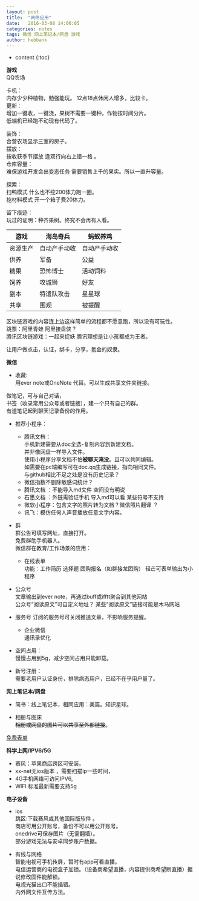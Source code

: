 ```yaml
---
layout: post
title:  "网络应用"
date:   2016-03-08 14:06:05
categories: notes
tags: 微信 网上笔记本/网盘 游戏
author: hebbank
---
```


* content
{:toc}



**游戏**   
QQ农场  

卡机：  
内存少少种植物，勉强能玩。  12点18点休闲人增多，比较卡。    
更新：  
增加一键收，一键浇，果树不需要一键种，作物按时间分片。    
低端机已经跑不动现有代码了。  




装饰：  
合营农场显示三室的房子。  
摆放：  
按收获季节摆放   逢双行向右上错一格 。  
仓库容量：  
难保游戏开发会出变态任务 需要销售上千的果实。所以一直升容量。    

探索：  
扫鸭模式  什么也不挖200体力跑一圈。  
挖材料模式  开一个箱子费20体力。    

留下痕迹：  
玩过的证明：种齐果树。终究不会再有人看。    

游戏|海岛奇兵|蚂蚁养鸡  
---|---|---  
资源生产|自动产手动收|自动产手动收   
供养|军备|公益   
糖果|恐怖博士|活动饲料  
饲养|攻城狮|好友   
副本|特遣队攻击|星星球  
共享|围观|被提醒  


区块链游戏的内容连上边这样简单的流程都不愿意跑，所以没有可玩性。   
跳票：阿里青蛙  阿里接盘侠？   
腾讯区块链游戏：一起来捉妖  腾讯理想是让小孩都成为王者。  

让用户做点击，认证，绑卡，分享，氪金的奴隶。  

**微信**  

- 收藏:  
  用ever note或OneNote 代替。可以生成共享文件夹链接。   

做笔记，可与自己对话，  
书签（收录常用公众号或者链接），建一个只有自己的群。  
有道笔记起到聊天记录备份的作用。

- 推荐小程序：
    - 腾讯文档：  
  手机新建需要从doc全选-复制内容到新建文档。  
  并非像网盘一样导入文件。     
    使用小程序分享文档不怕**被聊天淹没**。且可以共同编辑。  
    如需要在pc端编写可在doc.qq生成链接，指向相同文件。  
    与github相比不足之处是没有历史记录？  
  - 微信指数不删除敏感词统计？  
  - 腾讯文档 ：不能导入md文件 空间没有明说
  - 石墨文档 ：外链需验证手机 导入md可以看 某些符号不支持  
  - 微软小程序：包含文字的照片转为文档？微信照片翻译 ？  
  - 讯飞：模仿任何人声音播放任意文字内容。  
-  群  
  群公告可填写网址，直接打开。  
  免费群助手机器人。  
 微信群在教育/工作场景的应用：  
    - 在线表单  
  功能：工作简历 选择题 团购报名（如群接龙团购）
    轻芒可表单输出为小程序     
  - 公众号  
文章输出到ever note，再通过buff或ifftt聚合到其他网站   
公众号“阅读原文”可自定义地址？ 某些“阅读原文”链接可能是木马网站   

- 服务号
 订阅的服务号可关闭推送文章，不影响服务提醒。  


    - 企业微信  
 通讯录优化  
- 空间占用：  
慢慢占用到5g，减少空间占用只能卸载。  
- 新号注册：  
需要老用户认证身份，排除病态用户，已经不在乎用户量了。  

**网上笔记本/网盘**   
- 简书：线上笔记本，相同应用：美篇。知识星球。      

- 相册与图床  
~~相册或网盘的图片可以共享至外部链接~~。  

[免费表单](https://jinshuju.net/?utm_source=pub_footer)   

**科学上网/IPV6/5G**   
- 赛风：苹果商店跨区可安装。  
- xx-net无ios版本 ，需要扫描ip一些时间，   
- 4G手机网络可访问IPV6,  
- WIFI 标准最新需要支持5g  

**电子设备**  
-  ios  
跳区:下载赛风或其他国际版软件 。   
商店可用公开账号，备份不可以用公开账号。  
onedrive可保存图片（无需翻墙）。  
部分游戏无法与安卓同步账户数据。   

- 有线与网络  
智能电视可手机传屏，暂时有app可看直播。  
电信运营商的电视盒子加锁。（设备商希望直播，内容提供商希望断直播）据说修改固件能解锁。   
电视光猫出口不能插错。  
内外网文件互传方法。  

